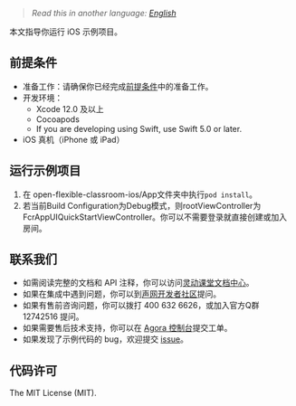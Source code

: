 > *Read this in another language: [English](README.md)*

本文指导你运行 iOS 示例项目。

## 前提条件

- 准备工作：请确保你已经完成[前提条件](https://docs.agora.io/cn/agora-class/agora_class_prep?platform=iOS)中的准备工作。
- 开发环境：
  - Xcode 12.0 及以上
  - Cocoapods
  - If you are developing using Swift, use Swift 5.0 or later.
- iOS 真机（iPhone 或 iPad）

## 运行示例项目
1. 在 open-flexible-classroom-ios/App文件夹中执行`pod install`。
2. 若当前Build Configuration为Debug模式，则rootViewController为FcrAppUIQuickStartViewController。你可以不需要登录就直接创建或加入房间。
## 联系我们

- 如需阅读完整的文档和 API 注释，你可以访问[灵动课堂文档中心](https://docs.agora.io/cn/agora-class/landing-page?platform=iOS)。
- 如果在集成中遇到问题，你可以到[声网开发者社区](https://dev.agora.io/cn/)提问。
- 如果有售前咨询问题，你可以拨打 400 632 6626，或加入官方Q群 12742516 提问。
- 如果需要售后技术支持，你可以在 [Agora 控制台](https://dashboard.agora.io/)提交工单。
- 如果发现了示例代码的 bug，欢迎提交 [issue](https://github.com/AgoraIO-Community/CloudClass-iOS/issues)。

## 代码许可

The MIT License (MIT).
